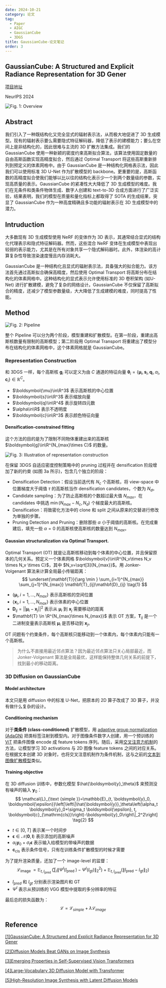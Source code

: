 ```yaml
---
date: 2024-10-21
category: 论文
tag:
  - Paper
  - AIGC
  - GaussianCube
  - 3DGS
title: GaussianCube-论文笔记
order: 3
---
```


## GaussianCube: A Structured and Explicit Radiance Representation for 3D Gener

[项目地址](https://gaussiancube.github.io)

NeurlPS 2024

![Fig. 1: Overview](https://rocyan.oss-cn-hangzhou.aliyuncs.com/blog/202410211702844.png)

## Abstract

我们引入了一种既结构化又完全显式的辐射表示法，从而极大地促进了 3D 生成模型。现有的辐射表示要么需要隐式特征解码器，降低了表示的建模能力；要么在空间上是非结构化的，因此很难与主流的 3D 扩散方法集成。我们的 GaussianCube 使用一种新颖的密度约束高斯拟合算法，该算法使用固定数量的自由高斯函数实现高精度拟合，然后通过 Optimal Transport 将这些高斯重新排列到预定义的体素网格中。由于 GaussianCube 是一种结构化网格表示法，因此我们可以使用标准 3D U-Net 作为扩散模型的 backbone。更重要的是，高斯函数的高精度拟合使我们能够以比以往的结构化表示少一个到两个数量级的参数，实现高质量的表示。GaussianCube 的紧凑性大大降低了 3D 生成模型的难度。我们在无条件和类条件物体生成、数字人创建和 text-to-3D 合成方面进行了广泛实验，结果表明，我们的模型在质量和量化指标上都取得了 SOTA 的生成结果，突显了 GaussianCube 作为一种高度精确且多功能的辐射表示在 3D 生成模型中的潜力。

## Intruduction

大多数现有 3D 生成模型使用 NeRF 的变体作为 3D 表示，其通常结合显式的结构化代理表示和隐式特征解码器。然而，这些混合 NeRF 变体在生成模型中表现出较弱的表示能力，尤其是在所有对象共享一个隐式解码器时。此外，体渲染的高计算复杂性导致渲染速度慢且内存消耗大。

GaussianCube 是一种结构化且显式的辐射表示法，具备强大的拟合能力。该方法首先通过高斯拟合确保高精度，然后使用 Optimal Transport 将高斯分布在结构化的体素网格中。这种结构化的显式表示允许使用标准的 3D 卷积架构 (如U-Net) 进行扩散建模，避免了复杂的网络设计。GaussianCube 不仅保留了高斯拟合的精度，还减少了模型参数量级，大大降低了生成建模的难度，同时提高了性能。

## Method

![Fig. 2: Pipeline](https://rocyan.oss-cn-hangzhou.aliyuncs.com/blog/202410211751931.png)

整个 Pipeline 可以分为两个阶段，模型重建和扩散模型。在第一阶段，重建出高斯核数量有限制的高斯模型；第二阶段用 Optimal Transport 将重建出了模型分布在结构化的体素网格中，这个体素网格就是 GaussianCube。

### Representation Construction

和 3DGS 一样，每个高斯核 $\boldsymbol{g}_i$ 可以定义为由 $C$ 通道的特征向量 $\boldsymbol{\theta}_i=\left\{\boldsymbol{\mu}_i, \boldsymbol{s}_i, \boldsymbol{q}_i, \alpha_i, \boldsymbol{c}_i\right\} \in \mathbb{R}^C$。

- $\boldsymbol{\mu}\in\R^3$ 表示高斯核的中心位置
- $\boldsymbol{s}\in\R^3$ 表示缩放向量
- $\boldsymbol{q}\in\R^4$ 表示旋转四元数
- $\alpha\in\R$ 表示不透明度
- $\boldsymbol{c}\in\R^3$ 表示颜色特征向量

#### Densification-constrained fitting

这个方法的目的是为了限制不同物体重建出来的高斯核 $\boldsymbol{g}\in\R^{N_{max}\times C}$ 的数量。

![Fig. 3: Illustration of representation construction](https://rocyan.oss-cn-hangzhou.aliyuncs.com/blog/202410221708188.png)

在保留 3DGS 自适应密度控制策略中的 pruning 过程并在 densification 阶段增加了新的约束 (如图 3a 所示)，包含几个独立的阶段：

- Densification Detection：假设当前迭代有 $N_c$ 个高斯核，将 view-space 中位置梯度大于阈值 $\tau$ 的高斯核当作 densification candidates，个数为 $N_d$。
- Candidate sampling：为了防止高斯核的个数超过最大值 $N_{max}$，在 candidates 中挑选 $\min(N_{max}-N_c,N_d)$ 个梯度最大的高斯核。
- Densification：将致密化方法中的 clone 和 split 之间从原来的交替进行修改为单独的步骤。
- Pruning Detection and Pruning：删除那些 $\alpha$ 小于阈值的高斯核。在完成重建后，填充一些 $\alpha=0$ 的高斯核使高斯核的数量达到 $N_{max}$。

#### Gaussian structuralization via Optimal Transport.

Optimal Transport (OT) 就是让高斯核移动到每个体素的中心位置，并且保留原本的几何关系。预定义一个体素网格 $\boldsymbol{v}\in\R^{N_v\times N_v \times N_v \times C}$，其中 $N_v=\sqrt[3]{N_{max}}$。用 Jonker-Volgenant 算法来计算全局最小传输距离：
$$
\underset{\mathbf{T}}{\arg \min } \sum_{i=1}^{N_{max}} \sum_{j=1}^{N_{max}} \mathbf{T}_{ij}\mathbf{D}_{ij}
\tag{1}
$$

- $\{\boldsymbol{\mu}_i,i=1,...,N_{max}\}$ 表示高斯核的空间位置
- $\{\boldsymbol{x}_i,i=1,...,N_{max}\}$ 表示体素的中心位置
- $\mathbf{D}_{ij}=||\boldsymbol{\mu}_i-\boldsymbol{x}_j||^2$ 表示从 $\boldsymbol{\mu}_i$ 到 $\boldsymbol{x}_j$ 需要移动的距离
- $\mathbf{T} \in \R^{N_{max}\times N_{max}}$ 表示 OT 方案，$\mathbf{T}_{ij}$ 是一个二进制变量表示高斯核 $\boldsymbol{\mu}_i$ 是否移动到 $\boldsymbol{x}_j$。

OT 问题有个约束条件，每个高斯核只能移动到一个体素内，每个体素内只能有一个高斯核。

> 为什么不直接用最近邻点算法？因为最近邻点算法只关心局部最近，而 Jonker-Volgenant 算法是全局最优，这样能保持整体几何关系的前提下，找到最小的移动距离。

### 3D Diffusion on GaussianCube

#### Model architecture

本文只是用 diffusion 中的标准 U-Net，把原本的 2D 算子改成了 3D 算子，并没有做什么复杂的设计。

#### Conditioning mechanism

对于**类条件 (class-conditioned)** 扩散模型，用 [adaptive group normalization (AdaGN)](https://proceedings.neurips.cc/paper/2021/hash/49ad23d1ec9fa4bd8d77d02681df5cfa-Abstract.html) 把类标签注射到模型内。对于图像条件数字人创建，用一个预训练的 [ViT](https://openaccess.thecvf.com/content/ICCV2021/html/Caron_Emerging_Properties_in_Self-Supervised_Vision_Transformers_ICCV_2021_paper) 把条件图像 encode 成 feature tokens 序列。随后，采用[交叉注意力机制](https://arxiv.org/abs/2309.07920)的方法，让模型学习 3D activations 与 2D 图像 feature tokens 之间的对应关系。在根据文本创建 3D 对象时，也将交叉注意机制作为条件机制，这与之前的[文本到图像扩散模型](https://openaccess.thecvf.com/content/CVPR2022/html/Rombach_High-Resolution_Image_Synthesis_With_Latent_Diffusion_Models_CVPR_2022_paper.html)类似。

#### Training objective

在 3D diffusion 训练中，参数化模型 $\hat{\boldsymbol{y}_\theta}$ 来预测没有噪声的输入 $\boldsymbol{y}_0$：
$$
\mathcal{L}_{\text {simple }}=\mathbb{E}_{t, \boldsymbol{y}_0, \boldsymbol{\epsilon}}\left[\left\|\hat{\boldsymbol{y}}_\theta\left(\alpha_t \boldsymbol{y}_0+\sigma_t \boldsymbol{\epsilon}, t, \boldsymbol{c}_{\mathrm{cls}}\right)-\boldsymbol{y}_0\right\|_2^2\right]
\tag{2}
$$

- $t\in[0,T]$ 表示某一个时间步
- $\boldsymbol{\epsilon}\in\mathcal{N}(\boldsymbol{0},\boldsymbol{I})$ 表示添加的高斯噪声
- $\alpha_t \boldsymbol{y}_0+\sigma_t \boldsymbol{\epsilon}$ 表示输入给模型的带噪声的数据
- $\boldsymbol{c}_{\mathrm{cls}}$ 表示条件信号，只有在训练条件扩散模型的时候才需要

为了提升渲染质量，还加了一个 image-level 的监督：
$$
\mathcal{L}_{\text {image }}=\mathbb{E}_{t, I_{\text {pred }}}\left(\sum_l\left\|\Psi^l\left(I_{\text {pred }}\right)-\Psi^l\left(I_{\mathrm{gt}}\right)\right\|_2^2\right)+\mathbb{E}_{t, I_{\mathrm{pred}}}\left(\left\|I_{\mathrm{pred}}-I_{\mathrm{gt}}\right\|_2\right)
\tag{3}
$$

- $I_{pred}$ 和 $I_{gt}$ 分别表示渲染图片和 GT
- $\Psi^l$ 表示从预训练的 VGG 模型中提取的多分辨率的特征

最后总的损失函数为：
$$
\mathcal{L}=\mathcal{L}_{simple}+\lambda\mathcal{L}_{image}
\tag{4}
$$

## Reference

[[1]GaussianCube: A Structured and Explicit Radiance Representation for 3D Gener](http://arxiv.org/abs/2403.19655)

[[2]Diffusion Models Beat GANs on Image Synthesis](https://proceedings.neurips.cc/paper/2021/hash/49ad23d1ec9fa4bd8d77d02681df5cfa-Abstract.html)

[[3]Emerging Properties in Self-Supervised Vision Transformers](https://openaccess.thecvf.com/content/ICCV2021/html/Caron_Emerging_Properties_in_Self-Supervised_Vision_Transformers_ICCV_2021_paper)

[[4]Large-Vocabulary 3D Diffusion Model with Transformer](https://arxiv.org/abs/2309.07920)

[[5]High-Resolution Image Synthesis with Latent Diffusion Models](https://openaccess.thecvf.com/content/CVPR2022/html/Rombach_High-Resolution_Image_Synthesis_With_Latent_Diffusion_Models_CVPR_2022_paper.html)